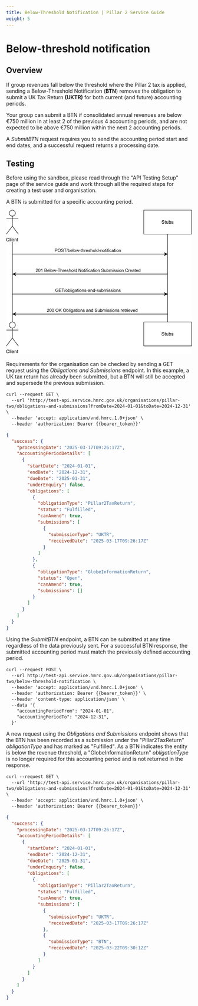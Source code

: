 ```yaml
---
title: Below-Threshold Notification | Pillar 2 Service Guide
weight: 5
---
```


# Below-threshold notification

## Overview

If group revenues fall below the threshold where the Pillar 2 tax is applied, sending a Below-Threshold Notification (**BTN**) removes the obligation to submit a UK Tax Return **(UKTR)** for both current (and future) accounting periods. 

Your group can submit a BTN if consolidated annual revenues are below €750 million in at least 2 of the previous 4 accounting periods, and are not expected to be above €750 million within the next 2 accounting periods.

A *SubmitBTN* request requires you to send the accounting period start and end dates, and a successful request returns a processing date. 

## Testing

Before using the sandbox, please read through the "API Testing Setup" page of the service guide and work through all the required steps for creating a test user and organisation. 

A BTN is submitted for a specific accounting period.

<a href="figures/below-threshold-notification.svg" target="blank"><img src="figures/btn-test-sequence.svg" alt="Sequence diagram showing REST calls for testing Below-Threshold Notification" style="width:520px;" /></a>

Requirements for the organisation can be checked by sending a GET request using the *Obligations and Submissions* endpoint. In this example, a UK tax return has already been submitted, but a BTN will still be accepted and supersede the previous submission.

```shell
curl --request GET \
  --url 'http://test-api.service.hmrc.gov.uk/organisations/pillar-two/obligations-and-submissions?fromDate=2024-01-01&toDate=2024-12-31' \
  --header 'accept: application/vnd.hmrc.1.0+json' \
  --header 'authorization: Bearer {{bearer_token}}' 
```

```json
{
  "success": {
    "processingDate": "2025-03-17T09:26:17Z",
    "accountingPeriodDetails": [
      {
        "startDate": "2024-01-01",
        "endDate": "2024-12-31",
        "dueDate": "2025-01-31",
        "underEnquiry": false,
        "obligations": [
          {
            "obligationType": "Pillar2TaxReturn",
            "status": "Fulfilled",
            "canAmend": true,
            "submissions": [
              {
                "submissionType": "UKTR",
                "receivedDate": "2025-03-17T09:26:17Z"
              }
            ]
          },
          {
            "obligationType": "GlobeInformationReturn",
            "status": "Open",
            "canAmend": true,
            "submissions": []
          }
        ]
      }
    ]
  }
}
```

Using the *SubmitBTN* endpoint, a BTN can be submitted at any time regardless of the data previously sent. For a successful BTN response, the submitted accounting period must match the previously defined accounting period.

```shell
curl --request POST \
  --url http://test-api.service.hmrc.gov.uk/organisations/pillar-two/below-threshold-notification \
  --header 'accept: application/vnd.hmrc.1.0+json' \
  --header 'authorization: Bearer {{bearer_token}}' \
  --header 'content-type: application/json' \
  --data '{
    "accountingPeriodFrom": "2024-01-01",
    "accountingPeriodTo": "2024-12-31",
  }'
```


A new request using the *Obligations and Submissions* endpoint shows that the BTN has been recorded as a submission under the "Pillar2TaxReturn" *obligationType* and has marked as "Fulfilled". As a BTN indicates the entity is below the revenue threshold, a "GlobeInformationReturn" *obligationType* is no longer required for this accounting period and is not returned in the response. 

```shell
curl --request GET \
  --url 'http://test-api.service.hmrc.gov.uk/organisations/pillar-two/obligations-and-submissions?fromDate=2024-01-01&toDate=2024-12-31' \
  --header 'accept: application/vnd.hmrc.1.0+json' \
  --header 'authorization: Bearer {{bearer_token}}' 
```

```json
{
  "success": {
    "processingDate": "2025-03-17T09:26:17Z",
    "accountingPeriodDetails": [
      {
        "startDate": "2024-01-01",
        "endDate": "2024-12-31",
        "dueDate": "2025-01-31",
        "underEnquiry": false,
        "obligations": [
          {
            "obligationType": "Pillar2TaxReturn",
            "status": "Fulfilled",
            "canAmend": true,
            "submissions": [
              {
                "submissionType": "UKTR",
                "receivedDate": "2025-03-17T09:26:17Z"
              },
              {
                "submissionType": "BTN",
                "receivedDate": "2025-03-22T09:30:12Z"
              }
            ]
          }
        ]
      }
    ]
  }
}
```

